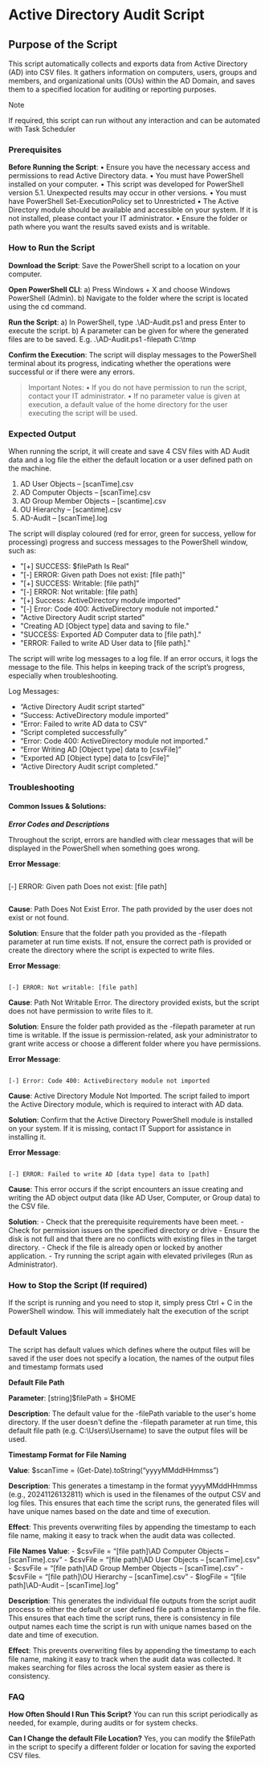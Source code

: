 # Active Directory Audit Script

## Purpose of the Script

This script automatically collects and exports data from Active Directory (AD) into CSV files. It gathers information on computers, users, groups and members, and organizational units (OUs) within the AD Domain, and saves them to a specified location for auditing or reporting purposes.

> [!note]
> If required, this script can run without any interaction and can be automated with Task Scheduler

### Prerequisites

**Before Running the Script**:
• Ensure you have the necessary access and permissions to read Active Directory data.
• You must have PowerShell installed on your computer.
• This script was developed for PowerShell version 5.1. Unexpected results may occur in other versions.
• You must have PowerShell Set-ExecutionPolicy set to Unrestricted
• The Active Directory module should be available and accessible on your system. If it is not installed, please contact your IT administrator.
• Ensure the folder or path where you want the results saved exists and is writable.

### How to Run the Script

**Download the Script**: Save the PowerShell script to a location on your computer.

**Open PowerShell CLI**:
a) Press Windows + X and choose Windows PowerShell (Admin).
b) Navigate to the folder where the script is located using the cd command.

**Run the Script**:
a) In PowerShell, type .\AD-Audit.ps1 and press Enter to execute the script.
b) A parameter can be given for where the generated files are to be saved. E.g. .\AD-Audit.ps1 -filepath C:\tmp

**Confirm the Execution**:
The script will display messages to the PowerShell terminal about its progress, indicating whether the operations were successful or if there were any errors.

> Important Notes:
> • If you do not have permission to run the script, contact your IT administrator.
> • If no parameter value is given at execution, a default value of the home directory for the user executing the script will be used.

### Expected Output

When running the script, it will create and save 4 CSV files with AD Audit data and a log file the either the default location or a user defined path on the machine.

1. AD User Objects – [scanTime].csv
2. AD Computer Objects – [scanTime].csv
3. AD Group Member Objects – [scantime].csv
4. OU Hierarchy – [scantime].csv
5. AD-Audit – [scanTime].log

The script will display coloured (red for error, green for success, yellow for processing) progress and success messages to the PowerShell window, such as:

- "[+] SUCCESS: $filePath Is Real"
- "[-] ERROR: Given path Does not exist: [file path]"
- "[+] SUCCESS: Writable: [file path]"
- "[-] ERROR: Not writable: [file path]
- "[+] Success: ActiveDirectory module imported"
- "[-] Error: Code 400: ActiveDirectory module not imported."
- "Active Directory Audit script started"
- "Creating AD [Object type] data and saving to file."
- "SUCCESS: Exported AD Computer data to [file path]."
- "ERROR: Failed to write AD User data to [file path]."

The script will write log messages to a log file. If an error occurs, it logs the message to the file. This helps in keeping track of the script’s progress, especially when troubleshooting.

Log Messages:

- “Active Directory Audit script started”
- “Success: ActiveDirectory module imported”
- “Error: Failed to write AD data to CSV”
- “Script completed successfully”
- “Error: Code 400: ActiveDirectory module not imported.”
- “Error Writing AD [Object type] data to [csvFile]”
- “Exported AD [Object type] data to [csvFile]”
- “Active Directory Audit script completed.”

### Troubleshooting

#### Common Issues & Solutions:

**_Error Codes and Descriptions_**

Throughout the script, errors are handled with clear messages that will be displayed in the PowerShell when something goes wrong.

**Error Message**:

```

```

[-] ERROR: Given path Does not exist: [file path]

```

```

**Cause**:
Path Does Not Exist Error. The path provided by the user does not exist or not found.

**Solution**:
Ensure that the folder path you provided as the -filepath parameter at run time exists. If not, ensure the correct path is provided or create the directory where the script is expected to write files.

**Error Message**:

```

[-] ERROR: Not writable: [file path]

```

**Cause**:
Path Not Writable Error. The directory provided exists, but the script does not have permission to write files to it.

**Solution**:
Ensure the folder path provided as the -filepath parameter at run time is writable. If the issue is permission-related, ask your administrator to grant write access or choose a different folder where you have permissions.

**Error Message**:

```

[-] Error: Code 400: ActiveDirectory module not imported
```

**Cause**:
Active Directory Module Not Imported. The script failed to import the Active Directory module, which is required to interact with AD data.

**Solution**:
Confirm that the Active Directory PowerShell module is installed on your system. If it is missing, contact IT Support for assistance in installing it.

**Error Message**:

```

[-] ERROR: Failed to write AD [data type] data to [path]
```

**Cause**:
This error occurs if the script encounters an issue creating and writing the AD object output data (like AD User, Computer, or Group data) to the CSV file.

**Solution**: - Check that the prerequisite requirements have been meet. - Check for permission issues on the specified directory or drive - Ensure the disk is not full and that there are no conflicts with existing files in the target directory. - Check if the file is already open or locked by another application. - Try running the script again with elevated privileges (Run as Administrator).

### How to Stop the Script (If required)

If the script is running and you need to stop it, simply press Ctrl + C in the PowerShell window. This will immediately halt the execution of the script

### Default Values

The script has default values which defines where the output files will be saved if the user does not specify a location, the names of the output files and timestamp formats used

**Default File Path**

**Parameter**: [string]$filePath = $HOME

**Description**:
The default value for the -filePath variable to the user's home directory. If the user doesn't define the -filepath parameter at run time, this default file path (e.g. C:\Users\Username) to save the output files will be used.

**Timestamp Format for File Naming**

**Value**: $scanTime = (Get-Date).toString(“yyyyMMddHHmmss”)

**Description**:
This generates a timestamp in the format yyyyMMddHHmmss (e.g., 20241126132811) which is used in the filenames of the output CSV and log files. This ensures that each time the script runs, the generated files will have unique names based on the date and time of execution.

**Effect**:
This prevents overwriting files by appending the timestamp to each file name, making it
easy to track when the audit data was collected.

**File Names**
**Value**: - $csvFile = “[file path]\AD Computer Objects – [scanTime].csv” - $csvFile = “[file path]\AD User Objects – [scanTime].csv" - $csvFile = “[file path]\AD Group Member Objects – [scanTime].csv” - $csvFile = “[file path]\OU Hierarchy – [scanTime].csv” - $logFile = “[file path]\AD-Audit – [scanTime].log”

**Description**:
This generates the individual file outputs from the script audit process to either the default or user defined file path a timestamp in the file. This ensures that each time the script runs, there is consistency in file output names each time the script is run with unique names based on the date and time of execution.

**Effect**:
This prevents overwriting files by appending the timestamp to each file name, making it easy to track when the audit data was collected. It makes searching for files across the local system easier as there is consistency.

### FAQ

**How Often Should I Run This Script?**
You can run this script periodically as needed, for example, during audits or for system
checks.

**Can I Change the default File Location?**
Yes, you can modify the $filePath in the script to specify a different folder or location for
saving the exported CSV files.
